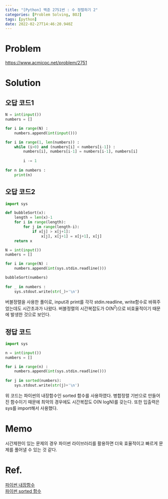 ```yaml
---
title: "[Python] 백준 2751번 : 수 정렬하기 2"
categories: [Problem Solving, BOJ]
tags: [python]
date: 2022-02-27T14:46:20.940Z
---
```

# Problem
<https://www.acmicpc.net/problem/2751>

# Solution
## 오답 코드1
```py
N = int(input())
numbers = []

for i in range(N) : 
    numbers.append(int(input()))

for i in range(1, len(numbers)) :
    while (i>0) and (numbers[i] < numbers[i-1]) :
        numbers[i], numbers[i-1] = numbers[i-1], numbers[i]
        
        i -= 1
        
for n in numbers : 
    print(n)
```

## 오답 코드2
```py
import sys

def bubbleSort(x):
	length = len(x)-1
	for i in range(length):
		for j in range(length-i):
			if x[j] > x[j+1]:
				x[j], x[j+1] = x[j+1], x[j]
	return x

N = int(input())
numbers = []

for i in range(N) : 
    numbers.append(int(sys.stdin.readline()))

bubbleSort(numbers)
        
for _ in numbers :
    sys.stdout.write(str(_)+'\n')
```
버블정렬을 사용한 풀이로, input과 print를 각각 stdin.readline, write함수로 바꿔주었는데도 시간초과가 나왔다. 버블정렬의 시간복잡도가 O(N<sup>2</sup>)으로 비효율적이기 때문에 발생한 것으로 보인다.

## 정답 코드
```py
import sys

n = int(input())
numbers = []

for i in range(n) : 
    numbers.append(int(sys.stdin.readline()))
        
for j in sorted(numbers): 
    sys.stdout.write(str(j)+'\n')
```
위 코드는 파이썬의 내장함수인 sorted 함수를 사용하였다. 병합정렬 기반으로 만들어진 함수이기 때문에 최악의 경우에도 시간복잡도 O(N logN)를 갖는다. 또한 입출력은 sys를 import해서 사용했다.

# Memo
시간제한이 있는 문제의 경우 파이썬 라이브러리를 활용하면 더욱 효율적이고 빠르게 문제를 풀어낼 수 있는 것 같다.

# Ref.
[파이썬 내장함수](https://velog.io/@ny_/정렬-파이썬-내장함수)  
[파이썬 sorted 함수](https://wikidocs.net/32#sorted)